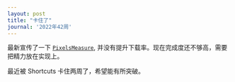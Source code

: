 ```yaml
---
layout: post
title: "卡住了"
journal: '2022年42周'
---
```


最新宣传了一下 [`PixelsMeasure`](https://v2ex.com/t/885610), 并没有提升下载率。现在完成度还不够高，需要把精力放在实现上。

最近被 Shortcuts 卡住两周了，希望能有所突破。